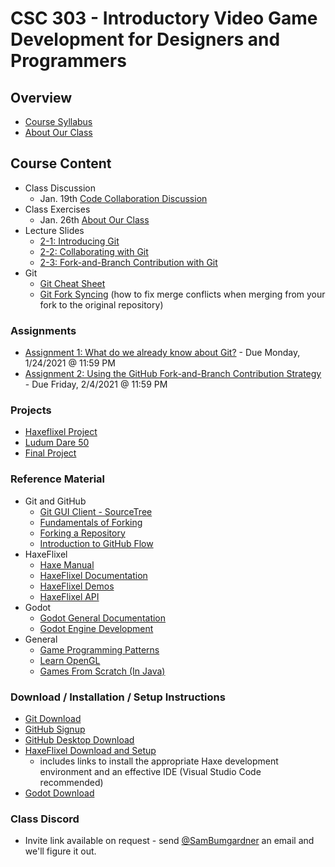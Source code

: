 # CSC 303 - Introductory Video Game Development for Designers and Programmers

## Overview
 * [Course Syllabus](syllabus.md)
 * [About Our Class](about_our_class.md)

## Course Content
 * Class Discussion
   * Jan. 19th [Code Collaboration Discussion](lectures/class_discussion/code_collaboration_strategies.md)
 * Class Exercises
   * Jan. 26th [About Our Class](lectures/exercises/e1_about_our_class.md)
 * Lecture Slides
   * [2-1: Introducing Git](https://docs.google.com/presentation/d/1mGX1zADfTeWzc-_-zPXXvip5MkeFmzGTAX3hMSvDYXY/edit?usp=sharing)
   * [2-2: Collaborating with Git](https://docs.google.com/presentation/d/1fWNFHAkDh2oXK_qIt8i9iSiDnyxicIRgQKlp-VgyYDY/edit?usp=sharing)
   * [2-3: Fork-and-Branch Contribution with Git](https://docs.google.com/presentation/d/1kDT7THm1McMEHkb7dtivV_1u5yDohQHhODZqOeO9hsY/edit?usp=sharing)
 * Git
   * [Git Cheat Sheet](lectures/git/git_cheat_sheet.md)
   * [Git Fork Syncing](lectures/git/git_fork_syncing.md) (how to fix merge conflicts when merging from your fork to the original repository)

### Assignments
 * [Assignment 1: What do we already know about Git?](assignments/a1_git_review.md) -
   Due Monday, 1/24/2021 @ 11:59 PM
 * [Assignment 2: Using the GitHub Fork-and-Branch Contribution Strategy](assignments/a2_git_fork_contribution.md) - Due Friday, 2/4/2021 @ 11:59 PM

### Projects
 * [Haxeflixel Project](projects/midterm.md)
 * [Ludum Dare 50](projects/ludum_dare.md)
 * [Final Project](projects/final.md)

### Reference Material
 * Git and GitHub
   * [Git GUI Client - SourceTree](https://www.atlassian.com/software/sourcetree/overview/)
   * [Fundamentals of Forking](https://guides.github.com/activities/forking/)
   * [Forking a Repository](https://help.github.com/articles/fork-a-repo/)
   * [Introduction to GitHub Flow](https://guides.github.com/introduction/flow/)
 * HaxeFlixel
   * [Haxe Manual](https://haxe.org/manual/introduction.html)
   * [HaxeFlixel Documentation](http://haxeflixel.com/documentation/)
   * [HaxeFlixel Demos](http://haxeflixel.com/demos/)
   * [HaxeFlixel API](http://api.haxeflixel.com/flixel/)
 * Godot
   * [Godot General Documentation](https://docs.godotengine.org/en/stable/)
   * [Godot Engine Development](https://docs.godotengine.org/en/stable/development/cpp/index.html)
 * General
   * [Game Programming Patterns](http://gameprogrammingpatterns.com/contents.html)
   * [Learn OpenGL](https://learnopengl.com/)
   * [Games From Scratch (In Java)](http://fivedots.coe.psu.ac.th/~ad/jg/)

### Download / Installation / Setup Instructions
 * [Git Download](https://git-scm.com/book/en/v2/Getting-Started-Installing-Git)
 * [GitHub Signup](https://github.com/signup)
 * [GitHub Desktop Download](https://desktop.github.com/)
 * [HaxeFlixel Download and Setup](http://haxeflixel.com/documentation/getting-started/) 
   * includes links to install the appropriate Haxe development environment and an effective IDE (Visual Studio Code recommended)
 * [Godot Download](https://godotengine.org/download)


### Class Discord
* Invite link available on request - send [@SamBumgardner](https://github.com/SamBumgardner) an email and we'll figure it out.
